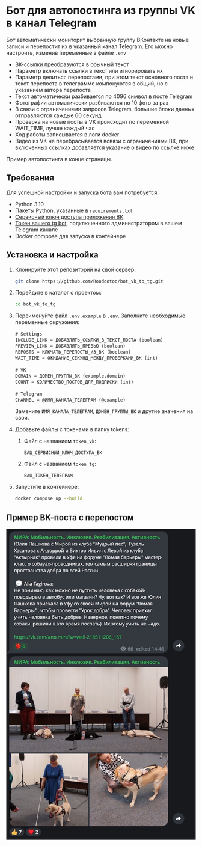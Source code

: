# Бот для автопостинга из группы VK в канал Telegram

Бот автоматически мониторит выбранную группу ВКонтакте на новые записи и перепостит их в указанный канал Telegram. 
Его можно настроить, изменив переменные в файле `.env`
- ВК-ссылки преобразуются в обычный текст
- Параметр включать ссылки в текст или игнорировать их
- Параметр делиться перепостами, при этом текст основного поста и текст перепоста в телеграмме компонуются в общий, но с указанием автора перепоста
- Текст автоматически разбивается по 4096 символ в посте Telegram
- Фотографии автоматически разбиваются по 10 фото за раз
- В связи с ограничениями запросов Telegram, большие блоки данных отправляются каждые 60 секунд
- Проверка на новые посты в VK происходит по переменной WAIT_TIME, лучше каждый час
- Ход работы записывается в логи docker
- Видео из VK не перебрасывается всвязи с ограничениями ВК, при включенных ссылках добавляется указание о видео по ссылке ниже

Пример автопостинга в конце страницы.

## Требования

Для успешной настройки и запуска бота вам потребуется:

- Python 3.10
- Пакеты Python, указанные в `requirements.txt`
- [Сервисный ключ доступа приложения ВК](https://vk.com/apps?act=manage)
- [Токен вашего tg bot](https://t.me/BotFather), подключенного администратором в вашем Telegram канале
- Docker compose для запуска в контейнере


## Установка и настройка

1. Клонируйте этот репозиторий на свой сервер:

    ```bash
    git clone https://github.com/Roodootoo/bot_vk_to_tg.git
    ```

2. Перейдите в каталог с проектом:

    ```bash
    cd bot_vk_to_tg
    ```

3. Переименуйте файл `.env.example` в `.env`. Заполните необходимые переменные окружения:

    ```dotenv
    # Settings
    INCLUDE_LINK = ДОБАВЛЯТЬ_ССЫЛКИ_В_ТЕКСТ_ПОСТА (boolean)
    PREVIEW_LINK = ДОБАВЛЯТЬ_ПРЕВЬЮ (boolean)
    REPOSTS = КЛЮЧАТЬ_ПЕРЕПОСТЫ_ИЗ_ВК (boolean)
    WAIT_TIME = ОЖИДАНИЕ_СЕКУНД_МЕЖДУ_ПРОВЕРКАМИ_ВК (int)
    
    # VK
    DOMAIN = ДОМЕН_ГРУППЫ_ВК (example.domain)
    COUNT = КОЛИЧЕСТВО_ПОСТОВ_ДЛЯ_ПОДПИСКИ (int)
    
    # Telegram
    CHANNEL = @ИМЯ_КАНАЛА_ТЕЛЕГРАМ (@example)
    ```

    Замените `ИМЯ_КАНАЛА_ТЕЛЕГРАМ`, `ДОМЕН_ГРУППЫ_ВК` и другие значения на свои.


4. Добавьте файлы с токенами в папку tokens:
   1. Файл с названием `token_vk`:

       ```token_vk
       ВАШ_СЕРВИСНЫЙ_КЛЮЧ_ДОСТУПА_ВК
       ```
   2. Файл с названием `token_tg`:

       ```token_tg
       ВАШ_ТОКЕН_ТЕЛЕГРАМ
       ```

6. Запустите в контейнере:

    ```bash
    docker compose up --build
    ```

## Пример ВК-поста с перепостом
![](example.jpg)